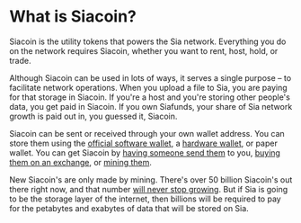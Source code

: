 # What is Siacoin?

Siacoin is the utility tokens that powers the Sia network. Everything you do on the network requires Siacoin, whether you want to rent, host, hold, or trade.

Although Siacoin can be used in lots of ways, it serves a single purpose – to facilitate network operations. When you upload a file to Sia, you are paying for that storage in Siacoin. If you're a host and you're storing other people's data, you get paid in Siacoin. If you own Siafunds, your share of Sia network growth is paid out in, you guessed it, Siacoin.

Siacoin can be sent or received through your own wallet address. You can store them using the [official software wallet](../../../your-sia-wallet/wallet-setup/), a [hardware wallet](../../../your-sia-wallet/wallet-setup/for-advanced-users/using-the-sia-ledger-nano-s-app.md), or paper wallet. You can get Siacoin by [having someone send them](../../../your-sia-wallet/wallet-setup/sia-ui/how-to-make-a-sia-address.md) to you, [buying them on an exchange](how-to-buy-siacoins.md#buy-sc-from-an-exchange), or [mining them](broken-reference/).

New Siacoin's are only made by mining. There's over 50 billion Siacoin's out there right now, and that number [will never stop growing](siacoin-total-supply.md). But if Sia is going to be the storage layer of the internet, then billions will be required to pay for the petabytes and exabytes of data that will be stored on Sia.
